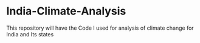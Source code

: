 # India-Climate-Analysis
This repository will have the Code I used for analysis of climate change for India and Its states
